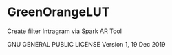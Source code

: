 # GreenOrangeLUT
Create filter Intragram via Spark AR Tool

GNU GENERAL PUBLIC LICENSE
Version 1, 19 Dec 2019

